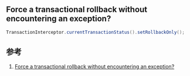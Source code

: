 ﻿## Force a transactional rollback without encountering an exception?



```java
TransactionInterceptor.currentTransactionStatus().setRollbackOnly();
```



## 参考

1. [Force a transactional rollback without encountering an exception?](https://stackoverflow.com/questions/832375/force-a-transactional-rollback-without-encountering-an-exception)